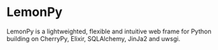 # LemonPy
LemonPy is a lightweighted, flexible and intuitive web frame for Python building on CherryPy, Elixir, SQLAlchemy, JinJa2 and uwsgi.
